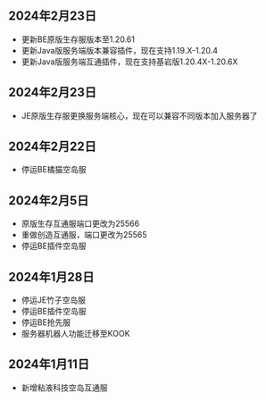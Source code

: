 ## 2024年2月23日
- 更新BE原版生存服版本至1.20.61  
- 更新Java版服务端版本兼容插件，现在支持1.19.X-1.20.4  
- 更新Java版服务端互通插件，现在支持基岩版1.20.4X-1.20.6X

## 2024年2月23日
- JE原版生存服更换服务端核心，现在可以兼容不同版本加入服务器了  

## 2024年2月22日
- 停运BE橘猫空岛服  

## 2024年2月5日
- 原版生存互通服端口更改为25566  
- 重做创造互通服，端口更改为25565  
- 停运BE插件空岛服  

## 2024年1月28日
- 停运JE竹子空岛服  
- 停运BE插件空岛服  
- 停运BE抢先服  
- 服务器机器人功能迁移至KOOK  

## 2024年1月11日
- 新增粘液科技空岛互通服
